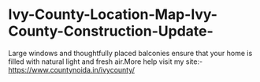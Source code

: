 # Ivy-County-Location-Map-Ivy-County-Construction-Update-
Large windows and thoughtfully placed balconies ensure that your home is filled with natural light and fresh air.More help visit my site:- https://www.countynoida.in/ivycounty/
